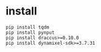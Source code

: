 # install

```
pip install tqdm 
pip install pynput
pip install draccus>=0.10.0
pip install dynamixel-sdk>=3.7.31
```

